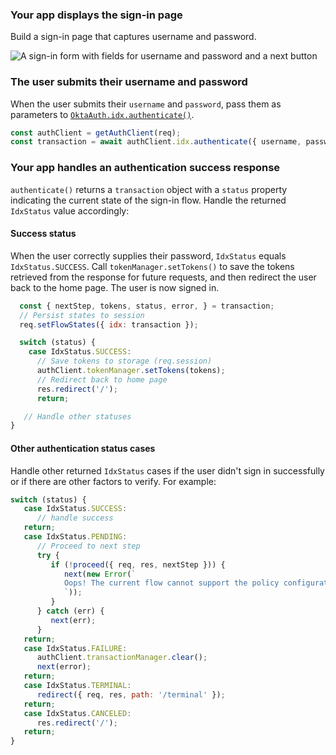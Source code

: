 ### Your app displays the sign-in page

Build a sign-in page that captures username and password.

<div class="half wireframe-border">

![A sign-in form with fields for username and password and a next button](/img/wireframes/sign-in-form-username-password.png)

<!--

Source image: https://www.figma.com/file/YH5Zhzp66kGCglrXQUag2E/%F0%9F%93%8A-Updated-Diagrams-for-Dev-Docs?node-id=3398%3A36678&t=wzNwSZkdctajVush-1 sign-in-form-username-password
 -->

</div>

### The user submits their username and password

When the user submits their `username` and `password`, pass them as parameters to [`OktaAuth.idx.authenticate()`](https://github.com/okta/okta-auth-js/blob/master/docs/idx.md#idxauthenticate).

```javascript
const authClient = getAuthClient(req);
const transaction = await authClient.idx.authenticate({ username, password });
```

### Your app handles an authentication success response

`authenticate()` returns a `transaction` object with a `status` property indicating the current state of the sign-in flow. Handle the returned `IdxStatus` value accordingly:

#### Success status

When the user correctly supplies their password, `IdxStatus` equals `IdxStatus.SUCCESS`. Call `tokenManager.setTokens()` to save the tokens retrieved from the response for future requests, and then redirect the user back to the home page. The user is now signed in.

```js
  const { nextStep, tokens, status, error, } = transaction;
  // Persist states to session
  req.setFlowStates({ idx: transaction });

  switch (status) {
    case IdxStatus.SUCCESS:
      // Save tokens to storage (req.session)
      authClient.tokenManager.setTokens(tokens);
      // Redirect back to home page
      res.redirect('/');
      return;

   // Handle other statuses
}
```

#### Other authentication status cases

Handle other returned `IdxStatus` cases if the user didn't sign in successfully or if there are other factors to verify. For example:

```js
switch (status) {
   case IdxStatus.SUCCESS:
      // handle success
   return;
   case IdxStatus.PENDING:
      // Proceed to next step
      try {
         if (!proceed({ req, res, nextStep })) {
            next(new Error(`
            Oops! The current flow cannot support the policy configuration in your org.
            `));
         }
      } catch (err) {
         next(err);
      }
   return;
   case IdxStatus.FAILURE:
      authClient.transactionManager.clear();
      next(error);
   return;
   case IdxStatus.TERMINAL:
      redirect({ req, res, path: '/terminal' });
   return;
   case IdxStatus.CANCELED:
      res.redirect('/');
   return;
}
```

